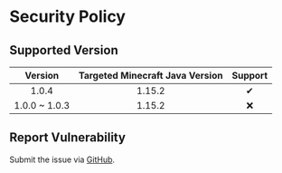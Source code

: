 # Security Policy

## Supported Version

| **Version** | **Targeted Minecraft Java Version** | **Support** |
|:---:|:---:|:---:|
| 1.0.4 | 1.15.2 | ✔ |
| 1.0.0 ~ 1.0.3 | 1.15.2 | ❌ |

## Report Vulnerability

Submit the issue via [GitHub](https://github.com/hugoalh/Minecraft.Java.DataPack.TagPlus/issues).
